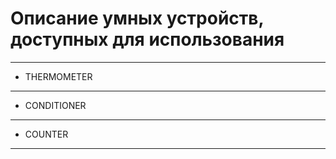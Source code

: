 # Описание умных устройств, доступных для использования

* * *
* THERMOMETER
* * *
* CONDITIONER
* * *
* COUNTER
* * *